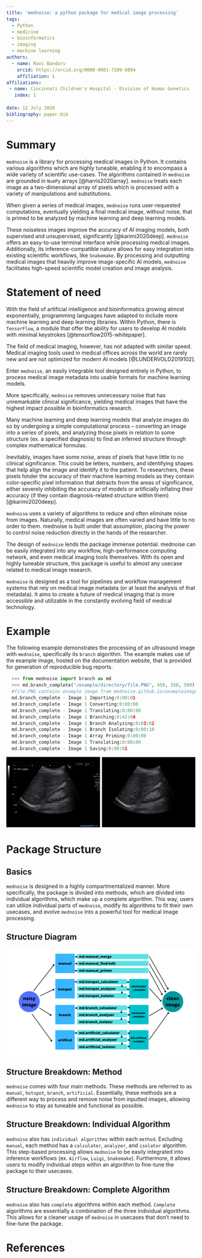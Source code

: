```yaml
---
title: 'mednoise: a python package for medical image processing'
tags:
  - Python
  - medicine
  - bioinformatics
  - imaging
  - machine learning
authors:
  - name: Ravi Bandaru
    orcid: https://orcid.org/0000-0001-7109-9894
    affiliation: 1
affiliations:
 - name: Cincinnati Children's Hospital - Division of Human Genetics
   index: 1
   
date: 12 July 2020
bibliography: paper.bib
---
```


# Summary

`mednoise` is a library for processing medical images in Python. It contains various algorithms which are highly tuneable, enabling it to encompass a wide variety of scientific use-cases. The algorithms contained in `mednoise` are grounded in `NumPy` arrays [@harris2020array]. `mednoise` treats each image as a two-dimensional array of pixels which is processed with a variety of manipulations and substitutions. 

When given a series of medical images, `mednoise` runs user-requested computations, eventually yielding a final medical image, without noise, that is primed to be analyzed by machine learning and deep learning models.

These noiseless images improve the accuracy of AI imaging models, both supervised and unsupervised, significantly [@karimi2020deep]. `mednoise` offers an easy-to-use terminal interface while processing medical images. Additionally, its inference-compatible nature allows for easy integration into existing scientific workflows, like `Snakemake`. By processing and outputting medical images that heavily improve image-specific AI models, `mednoise` facilitates high-speed scientific model creation and image analysis.

# Statement of need

With the field of artificial intelligence and bioinformatics growing almost exponentially, programming languages have adapted to include more machine learning and deep learning libraries. Within Python, there is `TensorFlow`, a module that offer the ability for users to develop AI models with minimal keystrokes [@tensorflow2015-whitepaper].

The field of medical imaging, however, has not adapted with similar speed. Medical imaging tools used in medical offices across the world are rarely new and are not optimized for modern AI models [@LUNDERVOLD2019102].

Enter `mednoise`, an easily integrable tool designed entirely in Python, to process medical image metadata into usable formats for machine learning models.

More specifically, `mednoise` removes unnecessary noise that has unremarkable clinical significance, yielding medical images that have the highest impact possible in bioinformatics research.

Many machine learning and deep learning models that analyze images do so by undergoing a simple computational process – converting an image into a series of pixels, and analyzing those pixels in relation to some structure (ex. a specified diagnosis) to find an inferred structure through complex mathematical formulas.

Inevitably, images have some *noise*, areas of pixels that have little to no clinical significance. This could be letters, numbers, and identifying shapes that help align the image and identify it to the patient. To researchers, these pixels hinder the accuracy of their machine learning models as they contain color-specific pixel information that detracts from the areas of significance, either severely inhibiting the accuracy of models or artificially inflating their accuracy (if they contain diagnosis-related structure within them)[@karimi2020deep].

`mednoise` uses a variety of algorithms to reduce and often eliminate noise from images. Naturally, medical images are often varied and have little to no order to them. mednoise is built under that assumption, placing the power to control noise reduction directly in the hands of the researcher.

The design of `mednoise` lends the package immense potential. mednoise can be easily integrated into any workflow, high-performance computing network, and even medical imaging tools themselves. With its open and highly tuneable structure, this package is useful to almost any usecase related to medical image research.

`mednoise` is designed as a tool for pipelines and workflow management systems that rely on medical image metadata (or at least the analysis of that metadata). It aims to create a future of medical imaging that is more accessible and utilizable in the constantly evolving field of medical technology.

# Example
The following example demonstrates the processing of an ultrasound image with `mednoise`, specifically its `branch` algorithm. The example
makes use of the example image, hosted on the documentation website, that is provided for generation of reproducible bug reports. 
```python
  >>> from mednoise import branch as md
  >>> md.branch_complete("/example/directory/file.PNG", 450, 350, 500) 
  #file.PNG contains example image from mednoise.github.io/exampleimage.html
  md.branch_complete - Image 1 Importing:0:00:01
  md.branch_complete - Image 1 Converting:0:00:00
  md.branch_complete - Image 1 Translating:0:00:00
  md.branch_complete - Image 1 Branching:0:42:04
  md.branch_complete - Image 1 Branch Analyzing:0:03:02
  md.branch_complete - Image 1 Branch Isolating:0:00:10
  md.branch_complete - Image 1 Array Priming:0:00:00
  md.branch_complete - Image 1 Translating:0:00:00
  md.branch_complete - Image 1 Saving:0:00:01
```

![An example usage of `mednoise` with the input file (left) being silenced by the `branch_complete` algorithm yielding the final, primed image (right) \label{fig:one}](fig1.png)

# Package Structure

## Basics
`mednoise` is designed in a highly compartmentalized manner. More specifically, the package is divided into methods, which are divided into individual algorithms, which make up a complete algorithm. This way, users can utilize individual parts of `mednoise`, modify its algorithms to fit their own usecases, and evolve `mednoise` into a powerful tool for medical image processing.

## Structure Diagram

![`mednoise` package structure \label{fig:two}](fig2.png)

## Structure Breakdown: Method
`mednoise` comes with four main methods. These methods are referred to as `manual`, `hotspot`, `branch`, `artificial`. Essentially, these methods are a different way to process and remove noise from inputted images, allowing `mednoise` to stay as tuneable and functional as possible.

## Structure Breakdown: Individual Algorithm
`mednoise` also has `individual algorithms` within each `method`. Excluding `manual`, each method has a `calculator`, `analyzer`, and `isolator` algorithm. This step-based processing allows `mednoise` to be easily integrated into inference workflows (ex. `Airflow`, `Luigi`, `Snakemake`). Furthermore, it allows users to modify individual steps within an algorithm to fine-tune the package to their usecases.

## Structure Breakdown: Complete Algorithm
`mednoise` also has `complete` algorithms within each method. `Complete` algorithms are essentially a combination of the three individual algorithms. This allows for a cleaner usage of `mednoise` in usecases that don’t need to fine-tune the package.

# References

